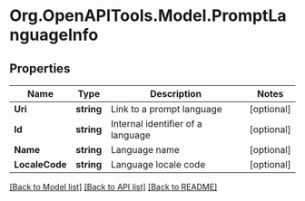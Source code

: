 
# Org.OpenAPITools.Model.PromptLanguageInfo

## Properties

Name | Type | Description | Notes
------------ | ------------- | ------------- | -------------
**Uri** | **string** | Link to a prompt language | [optional] 
**Id** | **string** | Internal identifier of a language | [optional] 
**Name** | **string** | Language name | [optional] 
**LocaleCode** | **string** | Language locale code | [optional] 

[[Back to Model list]](../README.md#documentation-for-models)
[[Back to API list]](../README.md#documentation-for-api-endpoints)
[[Back to README]](../README.md)

